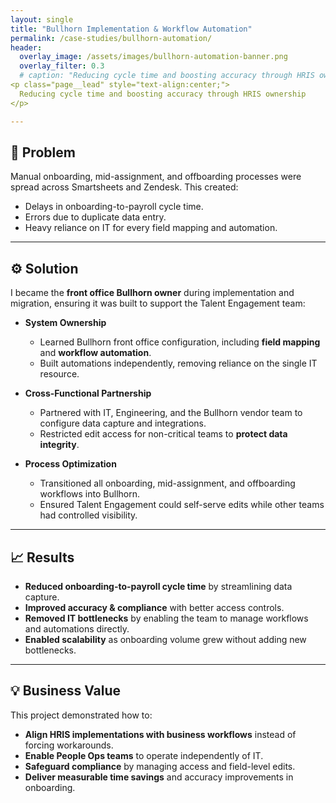 ```yaml
---
layout: single
title: "Bullhorn Implementation & Workflow Automation"
permalink: /case-studies/bullhorn-automation/
header:
  overlay_image: /assets/images/bullhorn-automation-banner.png
  overlay_filter: 0.3
  # caption: "Reducing cycle time and boosting accuracy through HRIS ownership"
<p class="page__lead" style="text-align:center;">
  Reducing cycle time and boosting accuracy through HRIS ownership
</p>

---
```

  
## 📌 Problem  
Manual onboarding, mid-assignment, and offboarding processes were spread across Smartsheets and Zendesk. This created:  
- Delays in onboarding-to-payroll cycle time.  
- Errors due to duplicate data entry.  
- Heavy reliance on IT for every field mapping and automation.  

---

## ⚙️ Solution  
I became the **front office Bullhorn owner** during implementation and migration, ensuring it was built to support the Talent Engagement team:  

- **System Ownership**  
  - Learned Bullhorn front office configuration, including **field mapping** and **workflow automation**.  
  - Built automations independently, removing reliance on the single IT resource.  

- **Cross-Functional Partnership**  
  - Partnered with IT, Engineering, and the Bullhorn vendor team to configure data capture and integrations.  
  - Restricted edit access for non-critical teams to **protect data integrity**.  

- **Process Optimization**  
  - Transitioned all onboarding, mid-assignment, and offboarding workflows into Bullhorn.  
  - Ensured Talent Engagement could self-serve edits while other teams had controlled visibility.  

---

## 📈 Results  
- **Reduced onboarding-to-payroll cycle time** by streamlining data capture.  
- **Improved accuracy & compliance** with better access controls.  
- **Removed IT bottlenecks** by enabling the team to manage workflows and automations directly.  
- **Enabled scalability** as onboarding volume grew without adding new bottlenecks.  

---

## 💡 Business Value  
This project demonstrated how to:  
- **Align HRIS implementations with business workflows** instead of forcing workarounds.  
- **Enable People Ops teams** to operate independently of IT.  
- **Safeguard compliance** by managing access and field-level edits.  
- **Deliver measurable time savings** and accuracy improvements in onboarding.  

